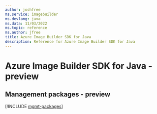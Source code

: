 ```yaml
---
author: joshfree
ms.service: imagebuilder
ms.devlang: java
ms.data: 11/03/2022
ms.topic: reference
ms.author: jfree
title: Azure Image Builder SDK for Java
description: Reference for Azure Image Builder SDK for Java
---
```

# Azure Image Builder SDK for Java - preview

## Management packages - preview
[!INCLUDE [mgmt-packages](image-builder-mgmt-index.md)]